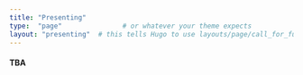 ```yaml
---
title: "Presenting"
type:  "page"               # or whatever your theme expects
layout: "presenting"  # this tells Hugo to use layouts/page/call_for_full_papers.html
---
```




#### TBA



